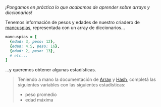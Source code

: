 _¡Pongamos en práctica lo que acabamos de aprender sobre arrays y diccionarios!_ 

Tenemos información de pesos y edades de nuestro criadero de [mancuspias](https://biblioteca-virtual.fandom.com/es/wiki/Mancuspia), representada con un array de diccionarios...

```ruby
mancuspias = [
  {edad: 3, peso: 12}, 
  {edad: 4.5, peso: 16}, 
  {edad: 2, peso: 13},
  # etc...
]
```

...y queremos obtener algunas estadísticas.

> Teniendo a mano la documentación de [Array](https://ruby-doc.org/core-2.2.0/Array.html) y [Hash](https://ruby-doc.org/core-2.2.0/Hash.html), completá las siguientes variables con las siguientes estadísticas: 
> 
> * peso promedio
> * edad máxima

